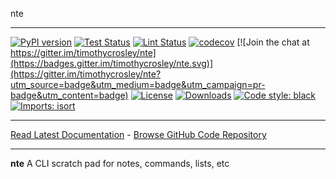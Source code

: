 nte
_________________

[![PyPI version](https://badge.fury.io/py/nte.svg)](http://badge.fury.io/py/nte)
[![Test Status](https://github.com/timothycrosley/nte/workflows/Test/badge.svg?branch=develop)](https://github.com/timothycrosley/nte/actions?query=workflow%3ATest)
[![Lint Status](https://github.com/timothycrosley/nte/workflows/Lint/badge.svg?branch=develop)](https://github.com/timothycrosley/nte/actions?query=workflow%3ALint)
[![codecov](https://codecov.io/gh/timothycrosley/nte/branch/main/graph/badge.svg)](https://codecov.io/gh/timothycrosley/nte)
[![Join the chat at https://gitter.im/timothycrosley/nte](https://badges.gitter.im/timothycrosley/nte.svg)](https://gitter.im/timothycrosley/nte?utm_source=badge&utm_medium=badge&utm_campaign=pr-badge&utm_content=badge)
[![License](https://img.shields.io/github/license/mashape/apistatus.svg)](https://pypi.python.org/pypi/nte/)
[![Downloads](https://pepy.tech/badge/nte)](https://pepy.tech/project/nte)
[![Code style: black](https://img.shields.io/badge/code%20style-black-000000.svg)](https://github.com/psf/black)
[![Imports: isort](https://img.shields.io/badge/%20imports-isort-%231674b1?style=flat&labelColor=ef8336)](https://timothycrosley.github.io/isort/)
_________________

[Read Latest Documentation](https://timothycrosley.github.io/nte/) - [Browse GitHub Code Repository](https://github.com/timothycrosley/nte/)
_________________

**nte** A CLI scratch pad for notes, commands, lists, etc
